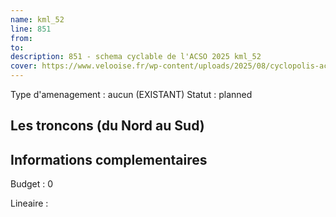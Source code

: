 ```yaml
---
name: kml_52 
line: 851
from: 
to:  
description: 851 - schema cyclable de l'ACSO 2025 kml_52 
cover: https://www.velooise.fr/wp-content/uploads/2025/08/cyclopolis-acso-851.jpg
---
```

Type d'amenagement : aucun (EXISTANT)
Statut : planned
## Les troncons (du Nord au Sud)

## Informations complementaires

Budget  : 0 

Lineaire :

